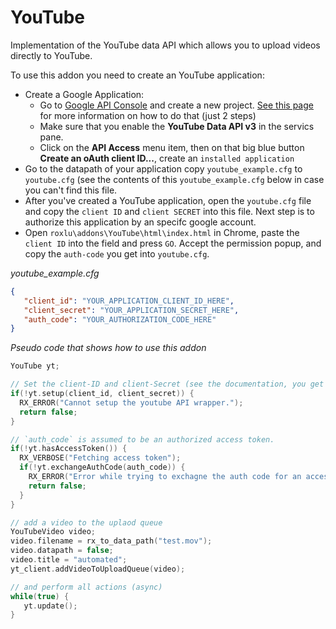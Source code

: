 # YouTube

Implementation of the YouTube data API which allows you to upload videos directly to YouTube.

To use this addon you need to create an YouTube application:

- Create a Google Application:
  - Go to [Google API Console](https://code.google.com/apis/console) and create a new project. [See this page](https://developers.google.com/youtube/registering_an_application) for more information on how to do that (just 2 steps)
  - Make sure that you enable the **YouTube Data API v3** in the servics pane.
  - Click on the **API Access** menu item, then on that big blue button **Create an oAuth client ID...**, create an `installed application`
- Go to the datapath of your application copy `youtube_example.cfg` to `youtube.cfg` (see the contents of this `youtube_example.cfg` below in case you can't find this file.
- After you've created a YouTube application, open the `youtube.cfg` file and copy the `client ID` and `client SECRET` into this file. Next step is to authorize this application by an specifc google account. 
- Open `roxlu\addons\YouTube\html\index.html` in Chrome, paste the `client ID` into the field and press `GO`. Accept the permission popup, and copy the `auth-code` you get into `youtube.cfg`.

_youtube_example.cfg_
````json
{
   "client_id": "YOUR_APPLICATION_CLIENT_ID_HERE",
   "client_secret": "YOUR_APPLICATION_SECRET_HERE",
   "auth_code": "YOUR_AUTHORIZATION_CODE_HERE"
}
````

_Pseudo code that shows how to use this addon_

````c++
YouTube yt;

// Set the client-ID and client-Secret (see the documentation, you get these from the API Console)
if(!yt.setup(client_id, client_secret)) {
  RX_ERROR("Cannot setup the youtube API wrapper.");
  return false;
}

// `auth_code` is assumed to be an authorized access token.
if(!yt.hasAccessToken()) {
  RX_VERBOSE("Fetching access token");
  if(!yt.exchangeAuthCode(auth_code)) {
    RX_ERROR("Error while trying to exchagne the auth code for an access token");
    return false;
  }
}

// add a video to the uplaod queue
YouTubeVideo video;
video.filename = rx_to_data_path("test.mov");
video.datapath = false;
video.title = "automated";
yt_client.addVideoToUploadQueue(video);

// and perform all actions (async)
while(true) {
   yt.update();
}

````